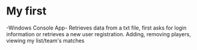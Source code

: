 # My first
-Windows Console App- 
Retrieves data from a txt file, first asks for login information or retrieves a new user registration.
Adding, removing players, viewing my list/team's matches
